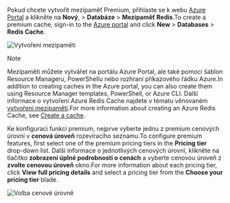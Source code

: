 <span data-ttu-id="501d7-101">Pokud chcete vytvořit mezipaměť Premium, přihlaste se k webu [Azure Portal](https://portal.azure.com) a klikněte na **Nový**,  > **Databáze** > **Mezipaměť Redis**.</span><span class="sxs-lookup"><span data-stu-id="501d7-101">To create a premium cache, sign-in to the [Azure portal](https://portal.azure.com) and click **New** > **Databases** > **Redis Cache**.</span></span>

![Vytvoření mezipaměti](media/redis-cache-premium-create/redis-cache-new-cache-menu.png)

> [!NOTE]
> <span data-ttu-id="501d7-103">Mezipaměti můžete vytvářet na portálu Azure Portal, ale také pomocí šablon Resource Manageru, PowerShellu nebo rozhraní příkazového řádku Azure.</span><span class="sxs-lookup"><span data-stu-id="501d7-103">In addition to creating caches in the Azure portal, you can also create them using Resource Manager templates, PowerShell, or Azure CLI.</span></span> <span data-ttu-id="501d7-104">Další informace o vytvoření Azure Redis Cache najdete v tématu věnovaném [vytvoření mezipaměti](../articles/redis-cache/cache-dotnet-how-to-use-azure-redis-cache.md#create-a-cache).</span><span class="sxs-lookup"><span data-stu-id="501d7-104">For more information about creating an Azure Redis Cache, see [Create a cache](../articles/redis-cache/cache-dotnet-how-to-use-azure-redis-cache.md#create-a-cache).</span></span>
> 
> 

<span data-ttu-id="501d7-105">Ke konfiguraci funkcí premium, nejprve vyberte jednu z premium cenových úrovní v **cenová úroveň** rozevíracího seznamu.</span><span class="sxs-lookup"><span data-stu-id="501d7-105">To configure premium features, first select one of the premium pricing tiers in the **Pricing tier** drop-down list.</span></span> <span data-ttu-id="501d7-106">Další informace o jednotlivých cenových úrovní, klikněte na tlačítko **zobrazení úplné podrobnosti o cenách** a vyberte cenovou úroveň z **zvolte cenovou úroveň** okno.</span><span class="sxs-lookup"><span data-stu-id="501d7-106">For more information about each pricing tier, click **View full pricing details** and select a pricing tier from the **Choose your pricing tier** blade.</span></span>

![Volba cenové úrovně](media/redis-cache-premium-create/redis-cache-premium-pricing-tier.png)

